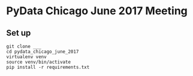 # PyData Chicago June 2017 Meeting

## Set up
```
git clone ___
cd pydata_chicago_june_2017
virtualenv venv
source venv/bin/activate
pip install -r requirements.txt
```